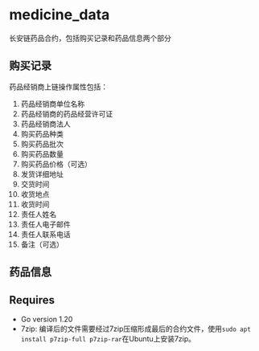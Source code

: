 # medicine_data
长安链药品合约，包括购买记录和药品信息两个部分

## 购买记录
药品经销商上链操作属性包括：
1. 药品经销商单位名称
2. 药品经销商的药品经营许可证
3. 药品经销商法人
4. 购买药品种类
5. 购买药品批次
6. 购买药品数量
7. 购买药品价格（可选）
8. 发货详细地址
9. 交货时间
10. 收货地点
11. 收货时间
12. 责任人姓名
13. 责任人电子邮件
14. 责任人联系电话
15. 备注（可选）

## 药品信息

## Requires
* Go version 1.20
* 7zip: 编译后的文件需要经过7zip压缩形成最后的合约文件，使用`sudo apt install p7zip-full p7zip-rar`在Ubuntu上安装7zip。
